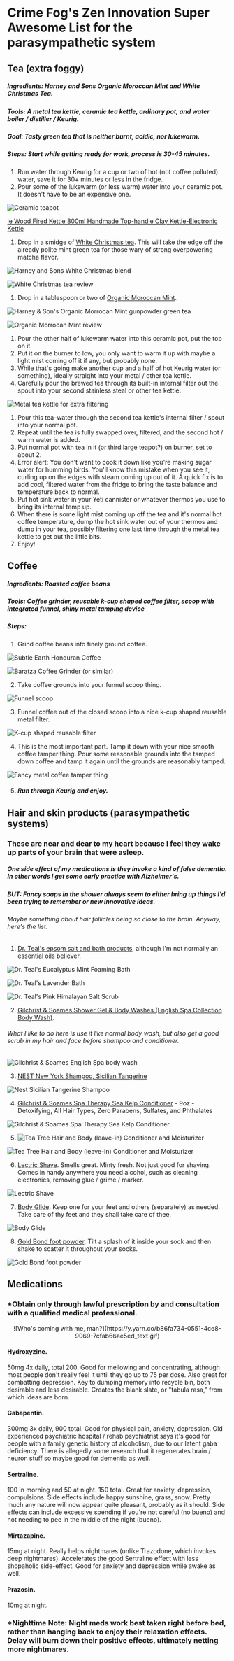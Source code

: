 # Crime Fog's Zen Innovation Super Awesome List for the parasympathetic system

## Tea (extra foggy)

##### Ingredients: Harney and Sons Organic Moroccan Mint and White Christmas Tea. 

##### Tools: A metal tea kettle, ceramic tea kettle, ordinary pot, and water boiler / distiller / Keurig. 

##### Goal: Tasty green tea that is neither burnt, acidic, nor lukewarm.

##### Steps: Start while getting ready for work, process is 30-45 minutes.  

1) Run water through Keurig for a cup or two of hot (not coffee polluted) water, save it for 30+ minutes or less in the fridge.
2) Pour some of the lukewarm (or less warm) water into your ceramic pot.  It doesn't have to be an expensive one. 

![Ceramic teapot](https://raw.githubusercontent.com/psychological-safety-yogis/InnovaZen/main/screenshots/ceramic-teapot.png)

[ie Wood Fired Kettle 800ml Handmade Top-handle Clay Kettle-Electronic Kettle](https://www.etsy.com/listing/1407575642/wood-fired-kettle-800ml-handmade-top)

1) Drop in a smidge of [White Christmas tea](https://www.harney.com/products/white-christmas).  This will take the edge off the already polite mint green tea for those wary of strong overpowering matcha flavor. 

![Harney and Sons White Christmas blend](https://raw.githubusercontent.com/psychological-safety-yogis/InnovaZen/main/screenshots/white-christmas-tea.png)

![White Christmas tea review](https://raw.githubusercontent.com/psychological-safety-yogis/InnovaZen/main/screenshots/white-christmas-tea-review.png)

1) Drop in a tablespoon or two of [Organic Moroccan Mint](https://www.harney.com/products/moroccan-mint). 

![Harney & Son's Organic Morrocan Mint gunpowder green tea](https://raw.githubusercontent.com/psychological-safety-yogis/InnovaZen/main/screenshots/organic-morrocan-mint-gunpowder-green-tea.png)

![Organic Morrocan Mint review](https://github.com/psychological-safety-yogis/InnovaZen/blob/main/screenshots/gunpowder-green-tea-review.png)

1) Pour the other half of lukewarm water into this ceramic pot, put the top on it.
2) Put it on the burner to low, you only want to warm it up with maybe a light mist coming off it if any, but probably none. 
3) While that's going make another cup and a half of hot Keurig water (or something), ideally straight into your metal / other tea kettle.
4) Carefully pour the brewed tea through its built-in internal filter out the spout into your second stainless steal or other tea kettle. 

![Metal tea kettle for extra filtering](https://raw.githubusercontent.com/psychological-safety-yogis/InnovaZen/main/screenshots/metal-teapot.png)

1) Pour this tea-water through the second tea kettle's internal filter / spout into your normal pot.  
2) Repeat until the tea is fully swapped over, filtered, and the second hot / warm water is added. 
3) Put normal pot with tea in it (or third large teapot?) on burner, set to about 2.  
4) Error alert: You don't want to cook it down like you're making sugar water for humming birds.  You'll know this mistake when you see it, curling up on the edges with steam coming up out of it.  A quick fix is to add cool, filtered water from the fridge to bring the taste balance and temperature back to normal.     
5) Put hot sink water in your Yeti cannister or whatever thermos you use to bring its internal temp up.
6) When there is some light mist coming up off the tea and it's normal hot coffee temperature, dump the hot sink water out of your thermos and dump in your tea, possibly filtering one last time through the metal tea kettle to get out the little bits.  
7) Enjoy! 



## Coffee

##### Ingredients: Roasted coffee beans

##### Tools: Coffee grinder, reusable k-cup shaped coffee filter, scoop with integrated funnel, shiny metal tamping device

##### Steps: 

1. Grind coffee beans into finely ground coffee.

![Subtle Earth Honduran Coffee](https://raw.githubusercontent.com/psychological-safety-yogis/InnovaZen/main/screenshots/subtle-earth-Honduran-coffee.png)

![Baratza Coffee Grinder (or similar)](https://raw.githubusercontent.com/psychological-safety-yogis/InnovaZen/main/screenshots/Baratza-coffee-grinder.png)

2. Take coffee grounds into your funnel scoop thing.

![Funnel scoop](https://raw.githubusercontent.com/psychological-safety-yogis/InnovaZen/main/screenshots/coffee-scoop.png)

3. Funnel coffee out of the closed scoop into a nice k-cup shaped reusable metal filter.

![K-cup shaped reusable filter](https://raw.githubusercontent.com/psychological-safety-yogis/InnovaZen/main/screenshots/coffee-filter.png)

4. This is the most important part.  Tamp it down with your nice smooth coffee tamper thing.  Pour some reasonable grounds into the tamped down coffee and tamp it again until the grounds are reasonably tamped. 

![Fancy metal coffee tamper thing](https://raw.githubusercontent.com/psychological-safety-yogis/InnovaZen/main/screenshots/coffee-tamper.png)

5. ##### Run through Keurig and enjoy.

##### 

## Hair and skin products (parasympathetic systems)

### These are near and dear to my heart because I feel they wake up parts of your brain that were asleep.  

##### One side effect of my medications is they invoke a kind of false dementia.  In other words I get some early practice with Alzheimer's. 

##### BUT: Fancy soaps in the shower always seem to either bring up things I'd been trying to remember or new innovative ideas.  

###### Maybe something about hair follicles being so close to the brain.  Anyway, here's the list. 

1. [Dr. Teal's epsom salt and bath products](https://www.target.com/b/dr-teal-s/-/N-4u9fy), although I'm not normally an essential oils believer.  

![Dr. Teal's Eucalyptus Mint Foaming Bath](https://raw.githubusercontent.com/psychological-safety-yogis/InnovaZen/main/screenshots/dr-teals-eucalyptus-mint.png)

![Dr. Teal's Lavender Bath](https://raw.githubusercontent.com/psychological-safety-yogis/InnovaZen/main/screenshots/dr-teals-lavender-bath.png)

![Dr. Teal's Pink Himalayan Salt Scrub](https://raw.githubusercontent.com/psychological-safety-yogis/InnovaZen/main/screenshots/dr-teals-pink-himalayan-scrub.png)

2. [Gilchrist & Soames Shower Gel & Body Washes (English Spa Collection Body Wash)](https://www.amazon.com/gp/product/B07CGC7Q9L).  

###### What I like to do here is use it like normal body wash, but also get a good scrub in my hair and face before shampoo and conditioner.

![Gilchrist & Soames English Spa body wash](https://raw.githubusercontent.com/psychological-safety-yogis/InnovaZen/main/screenshots/gilchrist-soames-english-spa.png)

3. [NEST New York Shampoo, Sicilian Tangerine](https://www.amazon.com/gp/product/B07P6BZKZ2/)

![Nest Sicilian Tangerine Shampoo](https://raw.githubusercontent.com/psychological-safety-yogis/InnovaZen/main/screenshots/nest-sicilian-tangerine-shampoo.png)

4. [Gilchrist & Soames Spa Therapy Sea Kelp Conditioner](https://www.amazon.com/gp/product/B0BZFPZ2L7/) - 9oz - Detoxifying, All Hair Types, Zero Parabens, Sulfates, and Phthalates 

![Gilchrist & Soames Spa Therapy Sea Kelp Conditioner](https://raw.githubusercontent.com/psychological-safety-yogis/InnovaZen/main/screenshots/gilchrist-soames-sea-spa-therapy-conditioner.png)

5. ![Tea Tree Hair and Body (leave-in) Conditioner and Moisturizer](https://www.amazon.com/Tea-Tree-Hair-Moisturizer-10-14/dp/B002FJ11UW/)

![Tea Tree Hair and Body (leave-in) Conditioner and Moisturizer](https://raw.githubusercontent.com/psychological-safety-yogis/InnovaZen/main/screenshots/tea-tree-leave-in-conditioner.png)

6. [Lectric Shave](https://www.lectricshave.com/).  Smells great.  Minty fresh.  Not just good for shaving.  Comes in handy anywhere you need alcohol, such as cleaning electronics, removing glue / grime / marker. 

![Lectric Shave](https://raw.githubusercontent.com/psychological-safety-yogis/InnovaZen/main/screenshots/lectric-shave.png)

7. [Body Glide](https://www.amazon.com/BodyGlide-Original-Chafe-Chafing-Prevent/dp/B0CP32JJFX).  Keep one for your feet and others (separately) as needed.  Take care of thy feet and they shall take care of thee.

![Body Glide](https://raw.githubusercontent.com/psychological-safety-yogis/InnovaZen/main/screenshots/body-glide.png)

8. [Gold Bond foot powder](https://www.amazon.com/Gold-Bond-Maximum-Strength-Powder/dp/B074NBZWZM/).  Tilt a splash of it inside your sock and then shake to scatter it throughout your socks.

![Gold Bond foot powder](https://raw.githubusercontent.com/psychological-safety-yogis/InnovaZen/main/screenshots/gold-bond-foot-powder.png)


## Medications 
### *Obtain only through lawful prescription by and consultation with a qualified medical professional.

<div align="center">
![Who's coming with me, man?](https://y.yarn.co/b86fa734-0551-4ce8-9069-7cfab66ae5ed_text.gif)
</div>

#### Hydroxyzine. 
50mg 4x daily, total 200. Good for mellowing and concentrating, although most people don't really feel it until they go up to 75 per dose. Also great for combatting depression.  Key to dumping memory into recycle bin, both desirable and less desirable.  Creates the blank slate, or "tabula rasa," from which ideas are born.

#### Gabapentin.
300mg 3x daily, 900 total. Good for physical pain, anxiety, depression. Old experienced psychiatric hospital / rehab psychiatrist says it's good for people with a family genetic history of alcoholism, due to our latent gaba deficiency. There is allegedly some research that it regenerates brain / neuron stuff so maybe good for dementia as well.  

#### Sertraline. 
100 in morning and 50 at night. 150 total. Great for anxiety, depression, compulsions. Side effects include happy sunshine, grass, snow.  Pretty much any nature will now appear quite pleasant, probably as it should. Side effects can include excessive spending if you're not careful (no bueno) and not needing to pee in the middle of the night (bueno).

#### Mirtazapine. 
15mg at night. Really helps nightmares (unlike Trazodone, which invokes deep nightmares). Accelerates the good Sertraline effect with less shopaholic side-effect. Good for anxiety and depression while awake as well. 

#### Prazosin. 
10mg at night. 

### *Nighttime Note: Night meds work best taken right before bed, rather than hanging back to enjoy their relaxation effects.  Delay will burn down their positive effects, ultimately netting more nightmares. 

